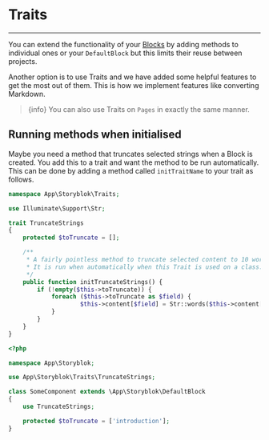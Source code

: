 # Traits

---

You can extend the functionality of your [Blocks](/{{route}}/{{version}}/blocks) by adding methods to individual ones or your `DefaultBlock` but this limits their reuse between projects.

Another option is to use Traits and we have added some helpful features to get the most out of them. This is how we implement features like converting Markdown.

> {info} You can also use Traits on `Pages` in exactly the same manner.

## Running methods when initialised 

Maybe you need a method that truncates selected strings when a Block is created. You add this to a trait and want the method to be run automatically. This can be done by adding a method called `initTraitName` to your trait as follows.

```php
namespace App\Storyblok\Traits;

use Illuminate\Support\Str;

trait TruncateStrings
{
	protected $toTruncate = [];

	/**
     * A fairly pointless method to truncate selected content to 10 words.
     * It is run when automatically when this Trait is used on a class.
     */
    public function initTruncateStrings() {
		if (!empty($this->toTruncate)) {
			foreach ($this->toTruncate as $field) {
					$this->content[$field] = Str::words($this->content[$field], 10);
			}
		}
	}
}
```


```php
<?php

namespace App\Storyblok;

use App\Storyblok\Traits\TruncateStrings;

class SomeComponent extends \App\Storyblok\DefaultBlock
{
    use TruncateStrings;

    protected $toTruncate = ['introduction'];
}
```